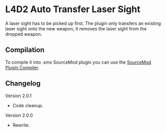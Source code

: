 # L4D2 Auto Transfer Laser Sight

A laser sight has to be picked up first. The plugin only transfers an existing laser sight onto the new weapon, it removes the laser sight from the dropped weapon.

## Compilation

To compile it into .smx SourceMod plugin you can use the [SourceMod Plugin Compiler](https://www.sourcemod.net/compiler.php).

## Changelog

Version 2.0.1
- Code cleanup.

Version 2.0.0
- Rewrite.
